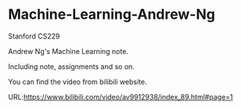 # Machine-Learning-Andrew-Ng

Stanford CS229 

Andrew Ng's Machine Learning note.

Including note, assignments and so on.

You can find the video from bilibili website.

URL:https://www.bilibili.com/video/av9912938/index_89.html#page=1
